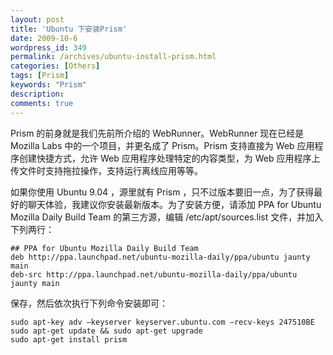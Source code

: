 ```yaml
---
layout: post
title: 'Ubuntu 下安装Prism'
date: 2009-10-6
wordpress_id: 349
permalink: /archives/ubuntu-install-prism.html
categories: [Others]
tags: [Prism]
keywords: "Prism"
description: 
comments: true
---
```

Prism 的前身就是我们先前所介绍的 WebRunner。WebRunner 现在已经是 Mozilla Labs 中的一个项目，并更名成了 Prism。Prism 支持直接为 Web 应用程序创建快捷方式，允许 Web 应用程序处理特定的内容类型，为 Web 应用程序上传文件时支持拖拉操作，支持运行离线应用等等。

如果你使用 Ubuntu 9.04 ，源里就有 Prism ，只不过版本要旧一点，为了获得最好的聊天体验，我建议你安装最新版本。为了安装方便，请添加 PPA for Ubuntu Mozilla Daily Build Team 的第三方源，编辑 /etc/apt/sources.list 文件，并加入下列两行：

```
## PPA for Ubuntu Mozilla Daily Build Team
deb http://ppa.launchpad.net/ubuntu-mozilla-daily/ppa/ubuntu jaunty main
deb-src http://ppa.launchpad.net/ubuntu-mozilla-daily/ppa/ubuntu jaunty main 
```

保存，然后依次执行下列命令安装即可：

```
sudo apt-key adv –keyserver keyserver.ubuntu.com –recv-keys 247510BE
sudo apt-get update && sudo apt-get upgrade
sudo apt-get install prism
```
